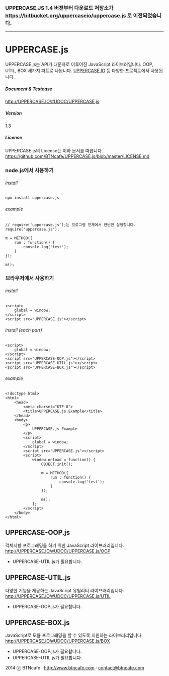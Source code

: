### UPPERCASE.JS 1.4 버젼부터 다운로드 저장소가 https://bitbucket.org/uppercaseio/uppercase.js 로 이전되었습니다.

<hr />

# UPPERCASE.js
UPPERCASE.js는 API가 대문자로 이루어진 JavaScript 라이브러입니다. OOP, UTIL, BOX 세가지 파트로 나뉩니다. [UPPERCASE.IO](http://UPPERCASE.IO) 등 다양한 프로젝트에서 사용됩니다.

##### Document & Testcase
http://UPPERCASE.IO/#UDOC/UPPERCASE.js

##### Version
1.3

##### License
UPPERCASE.js의 License는 이하 문서를 따릅니다.<br>
https://github.com/BTNcafe/UPPERCASE.js/blob/master/LICENSE.md


### node.js에서 사용하기

###### install
	npm install uppercase.js

###### example
	// require('uppercase.js');는 프로그램 전체에서 한번만 실행합니다.
	require('uppercase.js');
	
	m = METHOD({
		run : function() {
			console.log('test');
		}
	});
	
	m();


### 브라우저에서 사용하기

###### install
	<script>
		global = window;
	</script>
	<script src="UPPERCASE.js"></script>

###### install (each part)
	<script>
		global = window;
	</script>
	<script src="UPPERCASE-OOP.js"></script>
	<script src="UPPERCASE-UTIL.js"></script>
    <script src="UPPERCASE-BOX.js"></script>

###### example
    <!doctype html>
    <html>
        <head>
            <meta charset="UTF-8">
            <title>UPPERCASE.js Example</title>
        </head>
        <body>
            <p>
                UPPERCASE.js Example
            </p>
            <script>
                global = window;
            </script>
            <script src="UPPERCASE.js"></script>
            <script>
                window.onload = function() {
                    OBJECT.init();

                    m = METHOD({
                        run : function() {
                            console.log('test');
                        }
                    });

                    m();
                };
            </script>
        </body>
    </html>



## UPPERCASE-OOP.js
객체지향 프로그래밍을 하기 위한 JavaScript 라이브러리입니다.<br>
http://UPPERCASE.IO/#UDOC/UPPERCASE.js/OOP
- UPPERCASE-UTIL.js가 필요합니다.

## UPPERCASE-UTIL.js
다양한 기능을 제공하는 JavaScript 유틸리티 라이브러리입니다.<br>
http://UPPERCASE.IO/#UDOC/UPPERCASE.js/UTIL
- UPPERCASE-OOP.js가 필요합니다.

## UPPERCASE-BOX.js
JavaScript로 모듈 프로그래밍을 할 수 있도록 지원하는 라이브러리입니다.<br>
http://UPPERCASE.IO/#UDOC/UPPERCASE.js/BOX
- UPPERCASE-OOP.js가 필요합니다.
- UPPERCASE-UTIL.js가 필요합니다.



2014 ⓒ BTNcafe · http://www.btncafe.com · contact@btncafe.com
